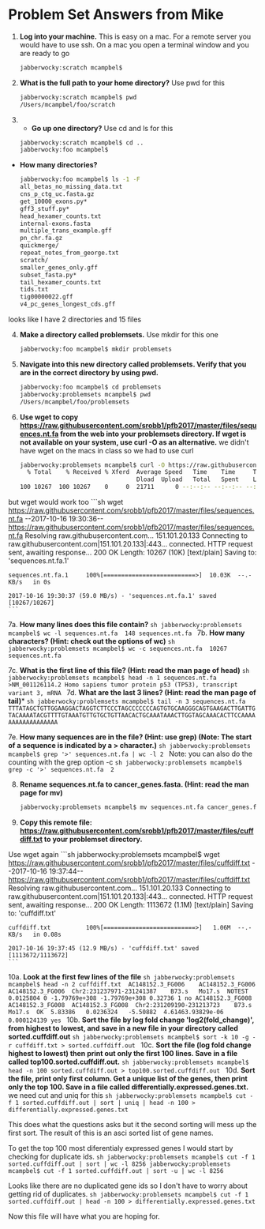 Problem Set Answers from Mike
=============================

1. **Log into your machine.** 
This is easy on a mac. For a remote server you would have to use ssh. On a mac you open a terminal window and you are ready to go
     ```sh
     jabberwocky:scratch mcampbel$
     ```

2. **What is the full path to your home directory?**
Use pwd for this
	```sh
	jabberwocky:scratch mcampbel$ pwd
	/Users/mcampbel/foo/scratch
	```
3. 
   * **Go up one directory?**
       Use cd and ls for this
	```sh
	jabberwocky:scratch mcampbel$ cd ..
	jabberwocky:foo mcampbel$
	```
 * **How many directories?**
   
	```sh
	jabberwocky:foo mcampbel$ ls -1 -F
	all_betas_no_missing_data.txt
	cns_p_ctg_uc.fasta.gz
	get_10000_exons.py*
	gff3_stuff.py*
	head_hexamer_counts.txt
	internal-exons.fasta
	multiple_trans_example.gff
	pn_chr.fa.gz
	quickmerge/
	repeat_notes_from_george.txt
	scratch/
	smaller_genes_only.gff
	subset_fasta.py*
	tail_hexamer_counts.txt
	tids.txt
	tig00000022.gff
	v4_pc_genes_longest_cds.gff
	```
looks like I have 2 directories and 15 files

4. **Make a directory called problemsets.**
Use mkdir for this one
	```sh
	jabberwocky:foo mcampbel$ mkdir problemsets
	```
5. **Navigate into this new directory called problemsets. Verify that you are in the correct directory by using pwd.** 
	```sh
	jabberwocky:foo mcampbel$ cd problemsets
	jabberwocky:problemsets mcampbel$ pwd
	/Users/mcampbel/foo/problemsets
	```
6. **Use wget to copy https://raw.githubusercontent.com/srobb1/pfb2017/master/files/sequences.nt.fa from the web into your problemsets directory. If wget is not available on your system, use curl -O as an alternative.**
we didn't have wget on the macs in class so we had to use curl
	```sh
	jabberwocky:problemsets mcampbel$ curl -O https://raw.githubusercontent.com/srobb1/pfb2017/master/files/sequences.nt.fa
	  % Total    % Received % Xferd  Average Speed   Time    Time     Time  Current
	                                 Dload  Upload   Total   Spent    Left  Speed
	100 10267  100 10267    0     0  21711      0 --:--:-- --:--:-- --:--:--  113k
	```
but wget would work too
	```sh
	wget https://raw.githubusercontent.com/srobb1/pfb2017/master/files/sequences.nt.fa
	--2017-10-16 19:30:36--  https://raw.githubusercontent.com/srobb1/pfb2017/master/files/sequences.nt.fa
	Resolving raw.githubusercontent.com... 151.101.20.133
	Connecting to raw.githubusercontent.com|151.101.20.133|:443... connected.
	HTTP request sent, awaiting response... 200 OK
	Length: 10267 (10K) [text/plain]
	Saving to: 'sequences.nt.fa.1'
	
	sequences.nt.fa.1     100%[==========================>]  10.03K  --.-KB/s   in 0s     
	
	2017-10-16 19:30:37 (59.0 MB/s) - 'sequences.nt.fa.1' saved [10267/10267]
	```
7a. **How many lines does this file contain?**
	```sh
	jabberwocky:problemsets mcampbel$ wc -l sequences.nt.fa 
	     148 sequences.nt.fa
	```
7b. **How many characters? (Hint: check out the options of wc)**
	```sh
	jabberwocky:problemsets mcampbel$ wc -c sequences.nt.fa 
	   10267 sequences.nt.fa
	```

7c. **What is the first line of this file? (Hint: read the man page of head)**
	```sh
	jabberwocky:problemsets mcampbel$ head -n 1 sequences.nt.fa 
	>NM_001126114.2 Homo sapiens tumor protein p53 (TP53), transcript variant 3, mRNA
	```
7d. **What are the last 3 lines? (Hint: read the man page of tail)***
	```sh
	jabberwocky:problemsets mcampbel$ tail -n 3 sequences.nt.fa 
	TTTATAGCTGTTGGAAGGACTAGGTCTTCCCTAGCCCCCCCAGTGTGCAAGGGCAGTGAAGACTTGATTG
	TACAAAATACGTTTTGTAAATGTTGTGCTGTTAACACTGCAAATAAACTTGGTAGCAAACACTTCCAAAA
	AAAAAAAAAAAAAA
	```

7e. **How many sequences are in the file? (Hint: use grep) (Note: The start of a sequence is indicated by a > character.)**
	```sh
	jabberwocky:problemsets mcampbel$ grep '>' sequences.nt.fa | wc -l
	       2
	```
Note: you can also do the counting with the grep option -c
	```sh
	jabberwocky:problemsets mcampbel$ grep -c '>' sequences.nt.fa 
	2
	```

8. **Rename sequences.nt.fa to cancer_genes.fasta. (Hint: read the man page for mv)** 
	```sh
	jabberwocky:problemsets mcampbel$ mv sequences.nt.fa cancer_genes.fasta
	```
9. **Copy this remote file: https://raw.githubusercontent.com/srobb1/pfb2017/master/files/cuffdiff.txt to your problemset directory.**

Use wget again
	```sh
	jabberwocky:problemsets mcampbel$ wget https://raw.githubusercontent.com/srobb1/pfb2017/master/files/cuffdiff.txt
	--2017-10-16 19:37:44--  https://raw.githubusercontent.com/srobb1/pfb2017/master/files/cuffdiff.txt
	Resolving raw.githubusercontent.com... 151.101.20.133
	Connecting to raw.githubusercontent.com|151.101.20.133|:443... connected.
	HTTP request sent, awaiting response... 200 OK
	Length: 1113672 (1.1M) [text/plain]
	Saving to: 'cuffdiff.txt'
	
	cuffdiff.txt          100%[==========================>]   1.06M  --.-KB/s   in 0.08s  
	
	2017-10-16 19:37:45 (12.9 MB/s) - 'cuffdiff.txt' saved [1113672/1113672]
	```

10a. **Look at the first few lines of the file**
	```sh
	jabberwocky:problemsets mcampbel$ head -n 2 cuffdiff.txt 
	AC148152.3_FG006	AC148152.3_FG006  AC148152.3_FG006	Chr2:231237971-231241387	B73.s	Mo17.s	NOTEST	0.0125804 0 -1.79769e+308 -1.79769e+308 0.32736 1 no
	AC148152.3_FG008	AC148152.3_FG008  AC148152.3_FG008	Chr2:231209190-231213723	B73.s	Mo17.s	OK	5.83386	  0.0236324	  -5.50882	4.61463.93829e-06 0.000124139 yes
	```
10b. **Sort the file by log fold change 'log2(fold_change)', from highest to lowest, and save in a new file in your directory called sorted.cuffdiff.out**
	```sh
	jabberwocky:problemsets mcampbel$ sort -k 10 -g -r cuffdiff.txt > sorted.cuffdiff.out
	```
10c. **Sort the file (log fold change highest to lowest) then print out only the first 100 lines. Save in a file called top100.sorted.cuffdiff.out.**
	```sh
	jabberwocky:problemsets mcampbel$ head -n 100 sorted.cuffdiff.out > top100.sorted.cuffdiff.out
	```
10d. **Sort the file, print only first column. Get a unique list of the genes, then print only the top 100. Save in a file called differentially.expressed.genes.txt.**
we need cut and uniq for this
	```sh
	jabberwocky:problemsets mcampbel$ cut -f 1 sorted.cuffdiff.out | sort | uniq | head -n 100 > differentially.expressed.genes.txt
	```

This does what the questions asks but it the second sorting will mess up the first sort. The result of this is an asci sorted list of gene names.  

To get the top 100 most diferentialy expressed genes I would start by checking for duplicate ids.
	```sh
	jabberwocky:problemsets mcampbel$ cut -f 1 sorted.cuffdiff.out | sort | wc -l
	    8256
	jabberwocky:problemsets mcampbel$ cut -f 1 sorted.cuffdiff.out | sort -u | wc -l
	    8256
	```

Looks like there are no duplicated gene ids so I don't have to worry about getting rid of duplicates.
	```sh
	jabberwocky:problemsets mcampbel$ cut -f 1 sorted.cuffdiff.out | head -n 100 > differentially.expressed.genes.txt
	```

Now this file will have what you are hoping for.

